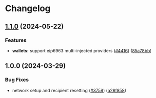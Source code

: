 # Changelog

## [1.1.0](https://github.com/cowprotocol/cowswap/compare/ens-v1.0.0...ens-v1.1.0) (2024-05-22)


### Features

* **wallets:** support eip6963 multi-injected providers ([#4416](https://github.com/cowprotocol/cowswap/issues/4416)) ([85a78bb](https://github.com/cowprotocol/cowswap/commit/85a78bbfe9b0a8fe5428b25aba0b38944b10987d))

## 1.0.0 (2024-03-29)


### Bug Fixes

* network setup and recipient resetting ([#3758](https://github.com/cowprotocol/cowswap/issues/3758)) ([a28f858](https://github.com/cowprotocol/cowswap/commit/a28f858b9915e50d847ad71d7e041c4ba07d9afd))
